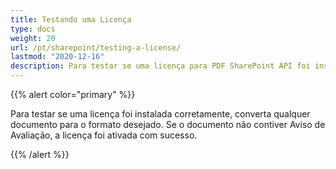 ```yaml
---
title: Testando uma Licença
type: docs
weight: 20
url: /pt/sharepoint/testing-a-license/
lastmod: "2020-12-16"
description: Para testar se uma licença para PDF SharePoint API foi instalada com sucesso, converta qualquer documento para o formato desejado e ele deve ser gerado sem nenhum Aviso de Avaliação.
---
```


{{% alert color="primary" %}}

Para testar se uma licença foi instalada corretamente, converta qualquer documento para o formato desejado. Se o documento não contiver Aviso de Avaliação, a licença foi ativada com sucesso.

{{% /alert %}}